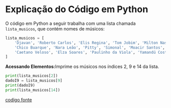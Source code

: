 # Explicação do Código em Python

O código em Python a seguir trabalha com uma lista chamada `lista_musicos`, que contém nomes de músicos:

```python
lista_musicos = [
    'Djavan', 'Roberto Carlos', 'Elis Regina', 'Tom Jobim', 'Milton Nascimento',
    'Chico Buarque', 'Nara Leão', 'Pitty', 'Simonal', 'Moacir Santos',
    'Caetano Veloso', 'Elza Soares', 'Paulinho da Viola', 'Yamandú Costa', 'Gal Costa'
]
```
<strong>Acessando Elementos:</strong>Imprime os músicos nos índices 2, 9 e 14 da lista.
```python
print(lista_musicos[2])
dadoI9 = lista_musicos[9]
print(dadoI9)
print(lista_musicos[14])
```
[codigo fonte](https://github.com/fabiobrasileiroo/Proz/blob/main/logica/arraySalvo/1.py)